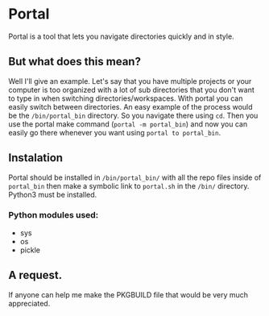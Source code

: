 # Portal
Portal is a tool that lets you navigate directories quickly and in style.

## But what does this mean?
Well I'll give an example. Let's say that you have multiple projects or your computer is too organized with a lot of sub directories that you don't want to type in when switching directories/workspaces. 
With portal you can easily switch between directories. An easy example of the process would be the `/bin/portal_bin` directory. So you navigate there using `cd`.
Then you use the portal make command (`portal -m portal_bin`) and now you can easily go there whenever you want using `portal to portal_bin`.

## Instalation
Portal should be installed in `/bin/portal_bin/` with all the repo files inside of `portal_bin` then make a symbolic link to `portal.sh` in the `/bin/` directory.
Python3 must be installed.
### Python modules used:
* sys
* os
* pickle

## A request.
If anyone can help me make the PKGBUILD file that would be very much appreciated.
